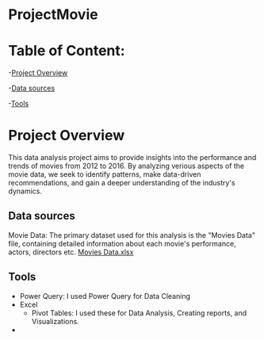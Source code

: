 # ProjectMovie

# Table of Content:

-[Project Overview](#project-overview)

-[Data sources](#data-sources)

-[Tools](#tools)


# Project Overview

This data analysis project aims to provide insights into the performance and trends of movies from 2012 to 2016. By analyzing verious aspects of the movie data, we seek to identify patterns, make data-driven recommendations, and gain a deeper understanding of the industry's dynamics.

## Data sources
Movie Data: The primary dataset used for this analysis is the "Movies Data" file, containing detailed information about each movie's performance, actors, directors etc.
[Movies Data.xlsx](https://github.com/user-attachments/files/20949587/Movies.Data.xlsx)

## Tools
- Power Query: I used Power Query for Data Cleaning
- Excel
  - Pivot Tables: I used these for Data Analysis, Creating reports, and Visualizations.
- 
